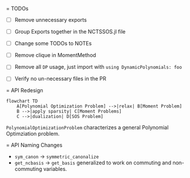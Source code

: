 = TODOs
- [ ] Remove unnecessary exports
- [ ] Group Exports together in the NCTSSOS.jl file
- [ ] Change some TODOs to NOTEs
- [ ] Remove clique in MomentMethod
- [ ] Remove all `DP` usage, just import with `using DynamicPolynomials: foo`

- [ ] Verify no un-necessary files in the PR

= API Redesign

```mermaid
flowchart TD
    A[Polynomial Optimization Problem] -->|relax| B[Moment Problem]
    B -->|apply sparsity| C[Moment Problems]
    C -->|dualization| D[SOS Problem]
```

`PolynomialOptimizationProblem` characterizes a general Polynomial Optimziation problem.


= API Naming Changes

- `sym_canon` -> `symmetric_canonalize`
- `get_ncbasis` -> `get_basis` generalized to work on commuting and non-commuting variables.


